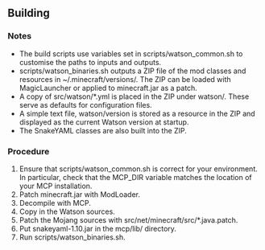 Building
--------

### Notes

* The build scripts use variables set in scripts/watson_common.sh to customise the paths to inputs and outputs.
* scripts/watson_binaries.sh outputs a ZIP file of the mod classes and resources in ~/.minecraft/versions/.  The ZIP can be loaded with MagicLauncher or applied to minecraft.jar as a patch.
* A copy of src/watson/*.yml is placed in the ZIP under watson/.  These serve as defaults for configuration files.
* A simple text file, watson/version is stored as a resource in the ZIP and displayed as the current Watson version at startup.
* The SnakeYAML classes are also built into the ZIP.

### Procedure

1. Ensure that scripts/watson_common.sh is correct for your environment.  In particular, check that the MCP_DIR variable matches the location of your MCP installation.
2. Patch minecraft.jar with ModLoader.
3. Decompile with MCP.
4. Copy in the Watson sources.
5. Patch the Mojang sources with src/net/minecraft/src/*.java.patch.
6. Put snakeyaml-1.10.jar in the mcp<version>/lib/ directory.
7. Run scripts/watson_binaries.sh.

